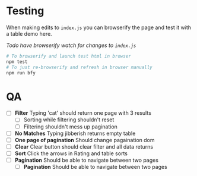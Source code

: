 # Testing

When making edits to `index.js` you can browserify the page and test it with a table demo here.

_Todo have browserify watch for changes to `index.js`_

```bash
# To browserify and launch test html in browser
npm test
# To just re-browserify and refresh in browser manually
npm run bfy
```

# QA

- [ ] **Filter** Typing 'cat' should return one page with 3 results
  - [ ] Sorting while filtering shouldn't reset
  - [ ] Filtering shouldn't mess up pagination
- [ ] **No Matches** Typing jibberish returns empty table
- [ ] **One page of pagination** Should change pagaination dom
- [ ] **Clear** Clear button should clear filter and all data returns
- [ ] **Sort** Click the arrows in Rating and table sorts
- [ ] **Pagination** Should be able to navigate between two pages
  - [ ] **Pagination** Should be able to navigate between two pages
